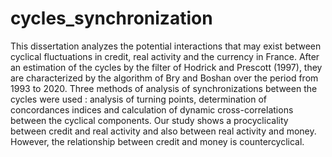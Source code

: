 # cycles_synchronization
This dissertation analyzes the potential interactions that may exist between cyclical fluctuations in credit, real activity and the currency in France. After an estimation of the cycles by the filter of Hodrick and Prescott (1997), they are characterized by the algorithm of Bry and Boshan over the period from 1993 to 2020. Three methods of analysis of synchronizations between the cycles were used : analysis of turning points, determination of concordances indices and calculation of dynamic cross-correlations between the cyclical components. Our study shows a procyclicality between credit and real activity and also between real activity and money. However, the relationship between credit and money is countercyclical.

